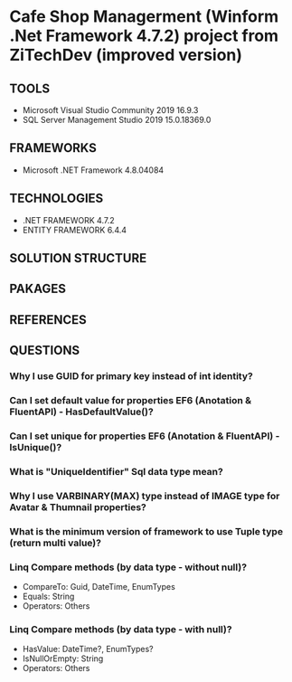 # Cafe Shop Managerment (Winform .Net Framework 4.7.2) project from ZiTechDev (improved version)
## TOOLS
 - Microsoft Visual Studio Community 2019 16.9.3
 - SQL Server Management Studio 2019 15.0.18369.0
## FRAMEWORKS
 - Microsoft .NET Framework 4.8.04084
## TECHNOLOGIES
 - .NET FRAMEWORK 4.7.2
 - ENTITY FRAMEWORK 6.4.4
## SOLUTION STRUCTURE
## PAKAGES
## REFERENCES
## QUESTIONS
### Why I use GUID for primary key instead of int identity?
### Can I set default value for properties EF6 (Anotation & FluentAPI) - HasDefaultValue()?
### Can I set unique for properties EF6 (Anotation & FluentAPI) - IsUnique()?
### What is "UniqueIdentifier" Sql data type mean?
### Why I use VARBINARY(MAX) type instead of IMAGE type for Avatar & Thumnail properties?
### What is the minimum version of framework to use Tuple type (return multi value)?
### Linq Compare methods (by data type - without null)?
 - CompareTo: Guid, DateTime, EnumTypes
 - Equals: String
 - Operators: Others
### Linq Compare methods (by data type - with null)?
 - HasValue: DateTime?, EnumTypes?
 - IsNullOrEmpty: String
 - Operators: Others